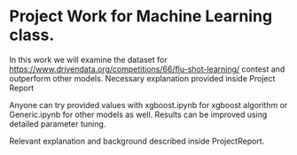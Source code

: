 # Project Work for Machine Learning class.

In this work we will examine the dataset for https://www.drivendata.org/competitions/66/flu-shot-learning/ contest and outperform other models. Necessary explanation provided
inside Project Report

Anyone can try provided values with xgboost.ipynb for xgboost algorithm or Generic.ipynb for other models as well.
Results can be improved using detailed parameter tuning.

Relevant explanation and background described inside ProjectReport.
